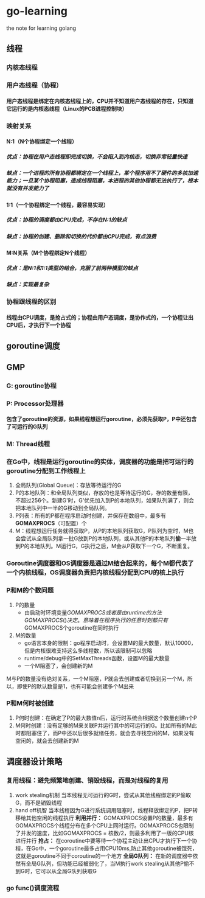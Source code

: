 # go-learning
the note for learning golang

## 线程
### 内核态线程
### 用户态线程（协程）
#### 用户态线程是绑定在内核态线程上的，CPU并不知道用户态线程的存在，只知道它运行的是内核态线程（Linux的PCB进程控制块）
### 映射关系
#### N:1（N个协程绑定一个线程）
##### 优点：协程在用户态线程即完成切换，不会陷入到内核态，切换非常轻量快速
##### 缺点：一个进程的所有协程都绑定在一个线程上，某个程序用不了硬件的多核加速能力；一旦某个协程阻塞，造成线程阻塞，本进程的其他协程都无法执行了，根本就没有并发能力了
#### 1:1（一个协程绑定一个线程，最容易实现）
##### 优点：协程的调度都由CPU完成，不存在N:1的缺点
##### 缺点：协程的创建、删除和切换的代价都由CPU完成，有点浪费
#### M:N关系（M个协程绑定N个线程）
##### 优点：是N:1和1:1类型的结合，克服了前两种模型的缺点
##### 缺点：实现最复杂
### 协程跟线程的区别
#### 线程由CPU调度，是抢占式的；协程由用户态调度，是协作式的，一个协程让出CPU后，才执行下一个协程

## goroutine调度
## GMP
### G: goroutine协程
### P: Processor处理器
#### 包含了goroutine的资源，如果线程想运行goroutine，必须先获取P，P中还包含了可运行的G队列
### M: Thread线程
### 在Go中，线程是运行goroutine的实体，调度器的功能是把可运行的goroutine分配到工作线程上
1. 全局队列(Global Queue)：存放等待运行的G
2. P的本地队列：和全局队列类似，存放的也是等待运行的G，存的数量有限，不超过256个。新建G'时，G'优先加入到P的本地队列，如果队列满了，则会把本地队列中一半的G移动到全局队列。
3. P列表：所有的P都在程序启动时创建，并保存在数组中，最多有**GOMAXPROCS**（可配置）个
4. M：线程想运行任务就得获取P，从P的本地队列获取G，P队列为空时，M也会尝试从全局队列拿一批G放到P的本地队列，或从其他P的本地队列**偷**一半放到P的本地队列。M运行G，G执行之后，M会从P获取下一个G，不断重复。
### Goroutine调度器和OS调度器是通过M结合起来的，每个M都代表了一个内核线程，OS调度器负责把内核线程分配到CPU的核上执行

### P和M的个数问题
1. P的数量
   * 由启动时环境变量$GOMAXPROCS或者是由runtime的方法GOMAXPROCS()决定。意味着在程序执行的任意时刻都只有$GOMAXPROCS个goroutine在同时执行
2. M的数量
   * go语言本身的限制：go程序启动时，会设置M的最大数量，默认10000，但是内核很难支持这么多线程数，所以该限制可以忽略
   * runtime/debug中的SetMaxThreads函数，设置M的最大数量
   * 一个M阻塞了，会创建新的M

M与P的数量没有绝对关系，一个M阻塞，P就会去创建或者切换到另一个M，所以，即使P的默认数量是1，也有可能会创建多个M出来
### P和M何时被创建
1. P何时创建：在确定了P的最大数值n后，运行时系统会根据这个数量创建n个P
2. M何时创建：没有足够的M来关联P并运行其中的可运行的G。比如所有的M此时都阻塞住了，而P中还以后很多就绪任务，就会去寻找空闲的M，如果没有空闲的，就会去创建新的M

## 调度器设计策略
### 复用线程：避免频繁地创建、销毁线程，而是对线程的复用
1. work stealing机制
当本线程无可运行的G时，尝试从其他线程绑定的P偷取G，而不是销毁线程
2. hand off机智
当本线程因为G进行系统调用阻塞时，线程释放绑定的P，把P转移给其他空闲的线程执行
**利用并行：** GOMAXPROCS设置P的数量，最多有GOMAXPROCS个线程分布在多个CPU上同时运行。GOMAXPROCS也限制了并发的速度，比如GOMAXPROCS = 核数/2，则最多利用了一版的CPU核进行并行
**抢占：** 在coroutine中要等待一个协程主动让出CPU才执行下一个协程，在Go中，一个goroutine最多占用CPU10ms,防止其他goroutine被饿死，这就是goroutine不同于coroutine的一个地方
**全局G队列：** 在新的调度器中依然有全局G队列，但功能已经被弱化了，当M执行work stealing从其他P偷不到G时，它可以从全局G队列获取G

### go func()调度流程